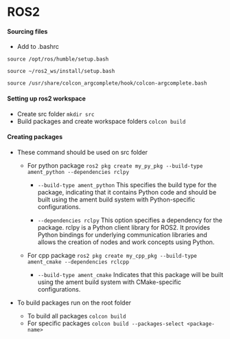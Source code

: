 # ROS2

#### Sourcing files
- Add to .bashrc

```source /opt/ros/humble/setup.bash```

```source ~/ros2_ws/install/setup.bash```

```source /usr/share/colcon_argcomplete/hook/colcon-argcomplete.bash```

#### Setting up ros2 workspace
- Create src folder ```mkdir src```
- Build packages and create workspace folders ```colcon build```

#### Creating packages
- These command should be used on src folder
  - For python package
  ``ros2 pkg create my_py_pkg --build-type ament_python --dependencies rclpy``
    - ```--build-type ament_python``` This specifies the build type for the package, indicating that it contains Python code and should be built using the ament build system with Python-specific configurations.

    - ```--dependencies rclpy``` This option specifies a dependency for the package. rclpy is a Python client library for ROS2. It provides Python bindings for underlying communication libraries and allows the creation of nodes and work concepts using Python.

  - For cpp package
    ```ros2 pkg create my_cpp_pkg --build-type ament_cmake --dependencies rclcpp```
      - ```--build-type ament_cmake``` Indicates that this package will be built using the ament build system with CMake-specific configurations.

- To build packages run on the root folder
  - To build all packages ```colcon build```
  - For specific packages ```colcon build --packages-select <package-name>```
